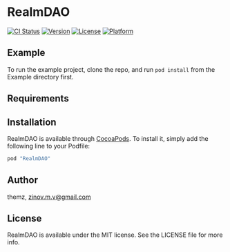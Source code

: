 # RealmDAO

[![CI Status](http://img.shields.io/travis/themz/RealmDAO.svg?style=flat)](https://travis-ci.org/themz/RealmDAO)
[![Version](https://img.shields.io/cocoapods/v/RealmDAO.svg?style=flat)](http://cocoapods.org/pods/RealmDAO)
[![License](https://img.shields.io/cocoapods/l/RealmDAO.svg?style=flat)](http://cocoapods.org/pods/RealmDAO)
[![Platform](https://img.shields.io/cocoapods/p/RealmDAO.svg?style=flat)](http://cocoapods.org/pods/RealmDAO)

## Example

To run the example project, clone the repo, and run `pod install` from the Example directory first.

## Requirements

## Installation

RealmDAO is available through [CocoaPods](http://cocoapods.org). To install
it, simply add the following line to your Podfile:

```ruby
pod "RealmDAO"
```

## Author

themz, zinov.m.v@gmail.com

## License

RealmDAO is available under the MIT license. See the LICENSE file for more info.
